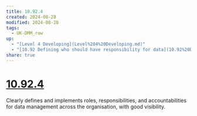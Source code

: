 ```yaml
---
title: 10.92.4
created: 2024-08-28
modified: 2024-08-28
tags:
  - UK-DMM_row
up:
  - "[Level 4 Developing](Level%204%20Developing.md)"
  - "[10.92 Defining who should have responsibility for data](10.92%20Defining%20who%20should%20have%20responsibility%20for%20data.md)"
share: true
---
```

# [10.92.4](10.92.4.md)

Clearly defines and implements roles, responsibilities, and accountabilities for data management across the organisation, with good visibility.
